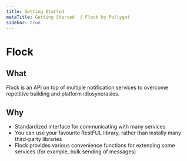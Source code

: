 ```yaml
---
title: Getting Started
metaTitle: Getting Started  | Flock by Pollygot
sidebar: true
---
```


# Flock

## What

Flock is an API on top of multiple notification services to overcome repetitive building and platform idiosyncrasies.


## Why 

- Standardized interface for communicating with many services
- You can use your favourite RestFUL library, rather than instally many third-party libraries
- Flock provides various convenience functions for extending some services (for example, bulk sending of messages) 